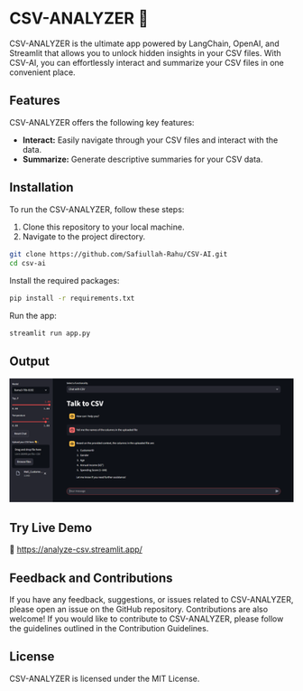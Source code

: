 # CSV-ANALYZER 🧠

CSV-ANALYZER is the ultimate app powered by LangChain, OpenAI, and Streamlit that allows you to unlock hidden insights in your CSV files. With CSV-AI, you can effortlessly interact and summarize your CSV files in one convenient place. 

## Features

CSV-ANALYZER offers the following key features:

- **Interact:** Easily navigate through your CSV files and interact with the data.
- **Summarize:** Generate descriptive summaries for your CSV data.

## Installation

To run the CSV-ANALYZER, follow these steps:

1. Clone this repository to your local machine.
2. Navigate to the project directory.

```bash
git clone https://github.com/Safiullah-Rahu/CSV-AI.git
cd csv-ai
```
Install the required packages:

```bash
pip install -r requirements.txt
```
Run the app:
```bash
streamlit run app.py
```

## Output
![App UI](assets/image.png)

## Try Live Demo
🔗 https://analyze-csv.streamlit.app/

## Feedback and Contributions
If you have any feedback, suggestions, or issues related to CSV-ANALYZER, please open an issue on the GitHub repository. Contributions are also welcome! If you would like to contribute to CSV-ANALYZER, please follow the guidelines outlined in the Contribution Guidelines.


## License
CSV-ANALYZER is licensed under the MIT License.

